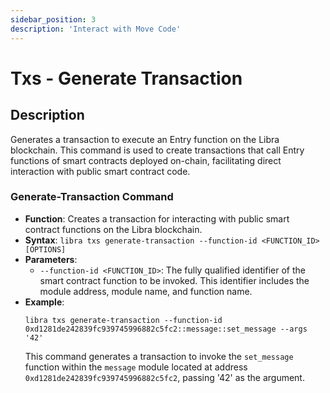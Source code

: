 ```yaml
---
sidebar_position: 3
description: 'Interact with Move Code'
---
```


# Txs - Generate Transaction



## Description
Generates a transaction to execute an Entry function on the Libra blockchain. This command is used to create transactions that call Entry functions of smart contracts deployed on-chain, facilitating direct interaction with public smart contract code.

### Generate-Transaction Command
- **Function**: Creates a transaction for interacting with public smart contract functions on the Libra blockchain.
- **Syntax**: `libra txs generate-transaction --function-id <FUNCTION_ID> [OPTIONS]`
- **Parameters**:
  - `--function-id <FUNCTION_ID>`: The fully qualified identifier of the smart contract function to be invoked. This identifier includes the module address, module name, and function name.
- **Example**:
  ```
  libra txs generate-transaction --function-id 0xd1281de242839fc939745996882c5fc2::message::set_message --args '42'
  ```
  This command generates a transaction to invoke the `set_message` function within the `message` module located at address `0xd1281de242839fc939745996882c5fc2`, passing '42' as the argument.

